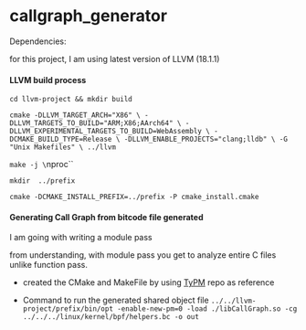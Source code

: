 # callgraph_generator

Dependencies:

for this project, I am using latest version of
LLVM (18.1.1)


#### LLVM build process

`cd llvm-project && mkdir build`


`cmake -DLLVM_TARGET_ARCH="X86" \
			-DLLVM_TARGETS_TO_BUILD="ARM;X86;AArch64" \
			-DLLVM_EXPERIMENTAL_TARGETS_TO_BUILD=WebAssembly \
			-DCMAKE_BUILD_TYPE=Release \
			-DLLVM_ENABLE_PROJECTS="clang;lldb" \
			-G "Unix Makefiles" \
			../llvm`

`make -j \`nproc\``

`mkdir  ../prefix`

`cmake -DCMAKE_INSTALL_PREFIX=../prefix -P cmake_install.cmake`

#### Generating Call Graph from bitcode file generated

I am going with writing a module pass

from understanding, with module pass you get to
analyze entire C files unlike function pass. 

- created the CMake and MakeFile by using
  [TyPM](https://github.com/sidchintamaneni/typm/tree/main)
  repo as reference 

- Command to run the generated shared object file
`../../llvm-project/prefix/bin/opt -enable-new-pm=0 -load ./libCallGraph.so -cg ../../../linux/kernel/bpf/helpers.bc -o out`
